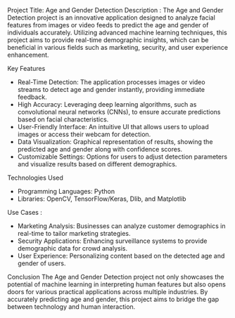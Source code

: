 Project Title: Age and Gender Detection
Description :
The Age and Gender Detection project is an innovative application designed to analyze facial features from images or video feeds to predict the age and gender of individuals accurately. Utilizing advanced machine learning techniques, this project aims to provide real-time demographic insights, which can be beneficial in various fields such as marketing, security, and user experience enhancement.

Key Features
- Real-Time Detection: The application processes images or video streams to detect age and gender instantly, providing immediate feedback.
- High Accuracy: Leveraging deep learning algorithms, such as convolutional neural networks (CNNs), to ensure accurate predictions based on facial characteristics.
- User-Friendly Interface: An intuitive UI that allows users to upload images or access their webcam for detection.
- Data Visualization: Graphical representation of results, showing the predicted age and gender along with confidence scores.
- Customizable Settings: Options for users to adjust detection parameters and visualize results based on different demographics.

Technologies Used

- Programming Languages: Python
- Libraries: OpenCV, TensorFlow/Keras, Dlib, and Matplotlib

Use Cases :
- Marketing Analysis: Businesses can analyze customer demographics in real-time to tailor marketing strategies.
- Security Applications: Enhancing surveillance systems to provide demographic data for crowd analysis.
- User Experience: Personalizing content based on the detected age and gender of users.

Conclusion
The Age and Gender Detection project not only showcases the potential of machine learning in interpreting human features but also opens doors for various practical applications across multiple industries. By accurately predicting age and gender, this project aims to bridge the gap between technology and human interaction.
